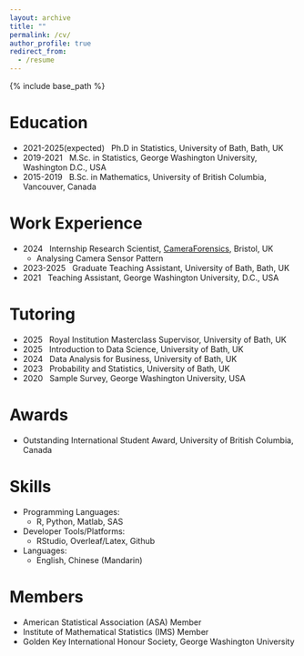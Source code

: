 ```yaml
---
layout: archive
title: ""
permalink: /cv/
author_profile: true
redirect_from:
  - /resume
---
```


{% include base_path %}

Education
======
* 2021-2025(expected) &nbsp; Ph.D in Statistics, University of Bath, Bath, UK
* 2019-2021 &nbsp; M.Sc. in Statistics, George Washington University, Washington D.C., USA
* 2015-2019 &nbsp; B.Sc. in Mathematics, University of British Columbia, Vancouver, Canada



Work Experience
======
* 2024 &nbsp; Internship Research Scientist, [CameraForensics](https://www.cameraforensics.com/), Bristol, UK
  * Analysing Camera Sensor Pattern
* 2023-2025 &nbsp; Graduate Teaching Assistant, University of Bath, Bath, UK
* 2021 &nbsp; Teaching Assistant, George Washington University, D.C., USA

Tutoring
======
* 2025 &nbsp; Royal Institution Masterclass Supervisor, University of Bath, UK
* 2025 &nbsp; Introduction to Data Science, University of Bath, UK
* 2024 &nbsp; Data Analysis for Business, University of Bath, UK
* 2023 &nbsp; Probability and Statistics, University of Bath, UK
* 2020 &nbsp; Sample Survey, George Washington University, USA

Awards
======
* Outstanding International Student Award, University of British Columbia, Canada

Skills
======
* Programming Languages:
  * R, Python, Matlab, SAS
* Developer Tools/Platforms:
  * RStudio, Overleaf/Latex, Github
* Languages:
  * English, Chinese (Mandarin)
  
Members
======
* American Statistical Association (ASA) Member
* Institute of Mathematical Statistics (IMS) Member
* Golden Key International Honour Society, George Washington University
  
